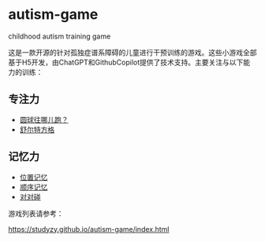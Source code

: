 # autism-game

childhood autism training game

这是一款开源的针对孤独症谱系障碍的儿童进行干预训练的游戏。这些小游戏全部基于H5开发，由ChatGPT和GithubCopilot提供了技术支持。主要关注与以下能力的训练：

## 专注力

* [圆球往哪儿跑？](https://studyzy.github.io/autism-game/interference1.html)
* [舒尔特方格](https://studyzy.github.io/autism-game/schulteGrid.html)

## 记忆力

* [位置记忆](https://studyzy.github.io/autism-game/memory1.html)
* [顺序记忆](https://studyzy.github.io/autism-game/memory2.html)
* [对对碰](https://studyzy.github.io/autism-game/match1.html)

游戏列表请参考：

https://studyzy.github.io/autism-game/index.html
